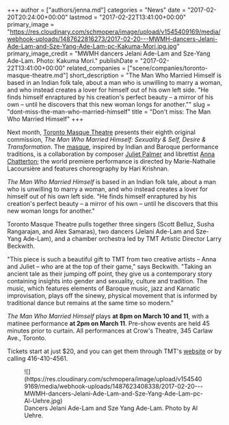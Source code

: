 +++
author = ["authors/jenna.md"]
categories = "News"
date = "2017-02-20T20:24:00+00:00"
lastmod = "2017-02-22T13:41:00+00:00"
primary_image = "https://res.cloudinary.com/schmopera/image/upload/v1545409169/media/webhook-uploads/1487622816273/2017-02-20---MWMH-dancers-Jelani-Ade-Lam-and-Sze-Yang-Ade-Lam-pc-Kakuma-Mori.jpg.jpg"
primary_image_credit = "MWMH dancers Jelani Ade-Lam and Sze-Yang Ade-Lam. Photo: Kakuma Mori."
publishDate = "2017-02-22T13:41:00+00:00"
related_companies = ["scene/companies/toronto-masque-theatre.md"]
short_description = "The Man Who Married Himself is based in an Indian folk tale, about a man who is unwilling to marry a woman, and who instead creates a lover for himself out of his own left side. &quot;He finds himself enraptured by his creation&#039;s perfect beauty – a mirror of his own – until he discovers that this new woman longs for another.&quot;"
slug = "dont-miss-the-man-who-married-himself"
title = "Don&#039;t miss: The Man Who Married Himself"
+++

Next month, [Toronto Masque Theatre](/scene/companies/toronto-masque-theatre/) presents their eighth original commission, *The Man Who Married Himself: Sexuality & Self, Desire & Transformation*. The [masque](https://en.wikipedia.org/wiki/Masque), inspired by Indian and Baroque performance traditions, is a collaboration by composer [Juliet Palmer](/scene/people/juliet-palmer/) and librettist [Anna Chatterton](/scene/people/anna-chatterton/); the world premiere performance is directed by Marie-Nathalie Lacoursière and features choreography by Hari Krishnan.

*The Man Who Married Himself* is based in an Indian folk tale, about a man who is unwilling to marry a woman, and who instead creates a lover for himself out of his own left side. "He finds himself enraptured by his creation's perfect beauty – a mirror of his own – until he discovers that this new woman longs for another."

Toronto Masque Theatre pulls together three singers (Scott Belluz, Susha Rangarajan, and Alex Samaras), two dancers (Jelani Ade-Lam and Sze-Yang Ade-Lam), and a chamber orchestra led by TMT Artistic Director Larry Beckwith.

"This piece is such a beautiful gift to TMT from two creative artists – Anna and Juliet – who are at the top of their game," says Beckwith. "Taking an ancient tale as their jumping off point, they give us a contemporary story containing insights into gender and sexuality, culture and tradition. The music, which features elements of Baroque music, jazz and Karnatic improvisation, plays off the sinewy, physical movement that is informed by traditional dance but remains at the same time so modern."

*The Man Who Married Himself* plays **at 8pm on March 10 and 11**, with a matinee performance **at 2pm on March 11**. Pre-show events are held 45 minutes prior to curtain. All performances at Crow's Theatre, 345 Carlaw Ave., Toronto.

Tickets start at just $20, and you can get them through TMT's [website](http://torontomasquetheatre.com/node/59) or by calling 416-410-4561.

<figure data-type="image">
![](https://res.cloudinary.com/schmopera/image/upload/v1545409169/media/webhook-uploads/1487623408338/2017-02-20---MWMH-dancers-Jelani-Ade-Lam-and-Sze-Yang-Ade-Lam-pc-Al-Uehre.jpg)
<figcaption>Dancers Jelani Ade-Lam and Sze Yang Ade-Lam. Photo by Al Uehre.</figcaption>
</figure>


